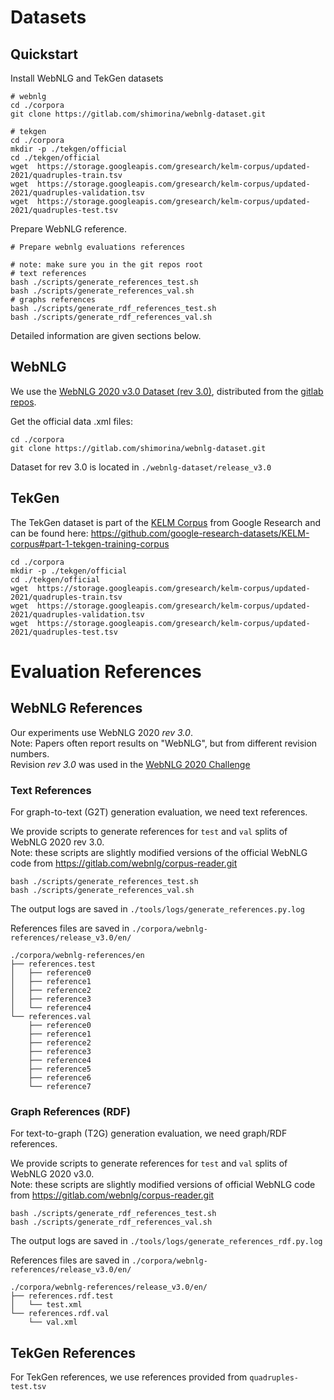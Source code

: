 # Datasets

## Quickstart

Install WebNLG and TekGen datasets
```
# webnlg
cd ./corpora
git clone https://gitlab.com/shimorina/webnlg-dataset.git
```
```
# tekgen
cd ./corpora
mkdir -p ./tekgen/official
cd ./tekgen/official
wget  https://storage.googleapis.com/gresearch/kelm-corpus/updated-2021/quadruples-train.tsv
wget  https://storage.googleapis.com/gresearch/kelm-corpus/updated-2021/quadruples-validation.tsv
wget  https://storage.googleapis.com/gresearch/kelm-corpus/updated-2021/quadruples-test.tsv
```
Prepare WebNLG reference. 
```
# Prepare webnlg evaluations references

# note: make sure you in the git repos root
# text references
bash ./scripts/generate_references_test.sh
bash ./scripts/generate_references_val.sh
# graphs references
bash ./scripts/generate_rdf_references_test.sh
bash ./scripts/generate_rdf_references_val.sh
```

Detailed information are given sections below.



## WebNLG

We use the [WebNLG 2020 v3.0 Dataset (rev 3.0)](https://webnlg-challenge.loria.fr/challenge_2020/#data), 
distributed from the [gitlab repos](https://gitlab.com/shimorina/webnlg-dataset/-/tree/master/release_v3.0).

Get the official data .xml files:
```
cd ./corpora
git clone https://gitlab.com/shimorina/webnlg-dataset.git
```
Dataset for rev 3.0 is located in `./webnlg-dataset/release_v3.0`

## TekGen

The TekGen dataset is part of the [KELM Corpus](https://github.com/google-research-datasets/KELM-corpus) from Google Research and can be found here: <https://github.com/google-research-datasets/KELM-corpus#part-1-tekgen-training-corpus>

```
cd ./corpora
mkdir -p ./tekgen/official
cd ./tekgen/official
wget  https://storage.googleapis.com/gresearch/kelm-corpus/updated-2021/quadruples-train.tsv
wget  https://storage.googleapis.com/gresearch/kelm-corpus/updated-2021/quadruples-validation.tsv
wget  https://storage.googleapis.com/gresearch/kelm-corpus/updated-2021/quadruples-test.tsv
```

# Evaluation References

## WebNLG References

Our experiments use WebNLG 2020 *rev 3.0*.  
Note: Papers often report results on "WebNLG", but from different revision numbers.  
Revision *rev 3.0* was used in the [WebNLG 2020 Challenge](https://webnlg-challenge.loria.fr/challenge_2020)


### Text References

For graph-to-text (G2T) generation evaluation, we need text references.

We provide scripts to generate references for `test` and `val` splits of WebNLG 2020 rev 3.0.  
Note: these scripts are slightly modified versions of the official WebNLG code from <https://gitlab.com/webnlg/corpus-reader.git>

```
bash ./scripts/generate_references_test.sh
bash ./scripts/generate_references_val.sh
```
The output logs are saved in `./tools/logs/generate_references.py.log`

References files are saved in `./corpora/webnlg-references/release_v3.0/en/`

```> tree ./corpora/webnlg-references/release_v3.0/en/
./corpora/webnlg-references/en
├── references.test
│   ├── reference0
│   ├── reference1
│   ├── reference2
│   ├── reference3
│   └── reference4
└── references.val
    ├── reference0
    ├── reference1
    ├── reference2
    ├── reference3
    ├── reference4
    ├── reference5
    ├── reference6
    └── reference7
```

### Graph References (RDF)

For text-to-graph (T2G) generation evaluation, we need graph/RDF references.

We provide scripts to generate references for `test` and `val` splits of WebNLG 2020 v3.0.  
Note: these scripts are slightly modified versions of official WebNLG code from <https://gitlab.com/webnlg/corpus-reader.git>

```
bash ./scripts/generate_rdf_references_test.sh
bash ./scripts/generate_rdf_references_val.sh
```
The output logs are saved in `./tools/logs/generate_references_rdf.py.log`

References files are saved in `./corpora/webnlg-references/release_v3.0/en/`

```> tree ./corpora/webnlg-references/release_v3.0/en/
./corpora/webnlg-references/release_v3.0/en/
├── references.rdf.test
│   └── test.xml
└── references.rdf.val
    └── val.xml
```

## TekGen References

For TekGen references, we use references provided from `quadruples-test.tsv`
